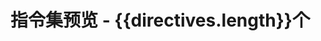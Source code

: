 <script setup>
import { ref, computed } from 'vue';

const directives = ref([
  {
    name: 'timetrack',
    description: '用于媒体元素的指令，当达到指定时间时触发回调函数，支持数组形式的多个时间点',
    category: '交互类'
  },
  {
    "name": "backtop",
    "description": "返回顶部指令，当页面滚动到一定高度时显示返回顶部按钮",
    "category": "交互类"
  },
  {
    "name": "copy",
    "description": "一键复制文本内容，支持动态文本和复制状态反馈",
    "category": "交互类"
  },
  {
    "name": "clickout",
    "description": "点击外部处理函数，支持自定义点击外部处理函数",
    "category": "交互类"
  },
  {
    "name": "hotkey",
    "description": "监听键盘事件，支持自定义多个快捷键和回掉函数",
    "category": "交互类"
  },
  {
    "name": "tooltip",
    "description": "为元素添加悬浮提示，支持自定义提示内容和位置",
    "category": "交互类"
  },
  {
    "name": "preload",
    "description": "预加载指令，支持页面预加载和资源预加载",
    "category": "性能优化类"
  },
  {
    "name": "emoji",
    "description": "禁止表情符号输入功能，防止在表单中用户输入表情符号",
    "category": "表单类"
  },
  {
    "name": "trim",
    "description": "去除输入框首尾空格，防止用户输入空格",
    "category": "表单类"
  },
  {
    "name": "ellipsis",
    "description": "文本溢出时自动添加省略号，支持自定义行数",
    "category": "视觉类"
  },
  {
    "name": "focus",
    "description": "自动聚焦表单元素，提升表单交互体验",
    "category": "表单类"
  },
  {
    "name": "pwdvisible",
    "description": "密码可见性切换功能",
    "category": "表单类"
  },
  {
    "name": "clearable",
    "description": "为输入框或文本域添加一个清除按钮，点击后可以快速清空内容",
    "category": "表单类"
  },
  {
    "name": "debounce",
    "description": "防抖函数，用于减少事件触发频率",
    "category": "交互类"
  },
  {
    "name": "throttle",
    "description": "节流函数，用于控制事件触发频率",
    "category": "交互类"
  },
  {
    "name": "highlight",
    "description": "灵活的文本高亮效果，支持多种颜色格式和自动对比度",
    "category": "视觉类"
  },
  {
    "name": "watermarker",
    "description": "为元素添加水印效果，支持自定义水印文本和样式",
    "category": "视觉类"
  },
  {
    "name": "longpress",
    "description": "长按事件功能，支持自定义长按时间",
    "category": "交互类"
  },
  {
    "name": "scroolto",
    "description": "滚动到指定元素，支持自定义滚动行为",
    "category": "交互类"
  },
  {
    "name": "spare",
    "description": "处理图片加载失败场景，自动切换到备用图片",
    "category": "性能优化类"
  },
  {
    "name": "doubleclick",
    "description": "双击事件处理，提供更丰富的交互方式",
    "category": "交互类"
  },
  {
    "name": "threeclick",
    "description": "三击事件处理，支持自定义三击时间",
    "category": "交互类"
  },
  {
    "name": "drag",
    "description": "创建可拖动的元素，支持设置范围、设置回掉函数",
    "category": "交互类"
  },
  {
    "name": "ripple",
    "description": "给目标元素添加水波纹效果，支持自定义波纹颜色和时长",
    "category": "视觉类"
  },
  {
    "name": "countup",
    "description": "数字滚动动画效果，支持指定目标数值或使用元素内容作为目标值",
    "category": "视觉类"
  },
  {
    "name": "lazyload",
    "description": "图片懒加载功能，支持自定义加载时机",
    "category": "性能优化类"
  },
  {
    "name": "fitfont",
    "description": "根据容器的大小动态调整文本的字体大小",
    "category": "视觉类"
  },
  {
    "name": "autobox",
    "description": "自动调整box大小以适应其内容",
    "category": "视觉类"
  },
  {
    "name": "boxresize",
    "description": "监听元素的尺寸变化，并在尺寸变化时触发回调函数",
    "category": "视觉类"
  },
  {
    "name": "verify",
    "description": "表单验证功能，支持自定义验证规则和错误提示",
    "category": "表单类"
  },
  {
    "name": "draggablesort",
    "description": "拖拽元素来重新排序列表，并且在拖拽完成后更新数据",
    "category": "交互类"
  },
  {
    "name": "autoinputtype",
    "description": "根据输入内容自动切换输入框类型，例如在输入邮箱时自动切换到邮箱输入框",
    "category": "表单类"
  },
  {
    "name": "fullscreen",
    "description": "点击元素全屏显示，再次点击退出全屏",
    "category": "交互类"
  },
  {
    "name": "infinite-scroll",
    "description": "实现无限滚动功能，当滚动到底部时触发加载更多数据",
    "category": "交互类"
  },
  {
    "name": "mousefollow",
    "description": "鼠标跟随指令，支持自定义跟随元素和位置",
    "category": "交互类"
  },
  {
    "name": "marquee",
    "description": "实现文本滚动效果，支持自定义滚动速度和方向",
    "category": "视觉类"
  },
  {
    "name": "top",
    "description": "永远使得元素图层最高！",
    "category": "视觉类"
  },
  {
    "name": "desaturate",
    "description": "一键开启网页灰色素调，至远方",
    "category": "视觉类"
  },
  {
    "name": "closetab",
    "description": "关闭当前浏览器标签页",
    "category": "交互类"
  },
  {
    "name": 'headerscroll',
    "description": "控制顶部header的显示和隐藏",
    "category": "视觉类"
  },
  {
    "name": 'loading',
    "description": '显示加载动画',
    "category": '视觉类'
  },
  {
    "name": "particle",
    "description": "点击粒子爆炸效果",
    "category": "视觉类"
  },
  {
    "name":"invertcolors",
    "description":"实现文字颜色和背景色的反转效果",
    "category":"视觉类"
  },
  {
    "name": "confetti",
    "description": "点击元素触发全屏五彩纸屑动画效果",
    "category": "视觉类"
  },
  {
    "name": "gradient",
    "description": "为元素添加渐变背景流动效果",
    "category": "视觉类"
  },
  {
    "name": "typing",
    "description": "模拟打字机效果的指令，支持速度控制和状态回调，让文本展示更生动有趣。",
    "category": "视觉类"
  },
  {
    "name": "progress",
    "description": "实时进度条（绑定数值自动渲染环形/条形进度）",
    "category": "视觉类"
  },
  {
    name: "magnet",
    description: "元素磁化，支持定义磁力、磁性",
    category: "视觉类"
  }
])

const groupedDirectives = computed(() => {
  const groups = {};
  directives.value.sort((a, b) => {
    return a.name.localeCompare(b.name);
  })
  directives.value.forEach(directive => {
    if (!groups[directive.category]) {
      groups[directive.category] = [];
    }
    groups[directive.category].push(directive);
  });
  return groups;
});
</script>

<h1>指令集预览 - {{directives.length}}个</h1>

<template v-for="(directives, category) in groupedDirectives" :key="category">
  <div class="category-section">
    <h3 class="category-title">
      {{ category }} - {{ groupedDirectives[category].length }}个
    </h3>
    <div class="directive-grid">
      <a
        v-for="directive in directives"
        :key="directive.name"
        :href="`/directives/${directive.name}`"
        class="directive-card"
      >
        <div class="directive-name">{{ directive.name }}</div>
        <div class="directive-description">{{ directive.description }}</div>
      </a>
    </div>
  </div>
</template>

<style scoped>
.category-section {
  margin-bottom: 3rem;
}

.category-title {
  font-size: 1.5rem;
  font-weight: 600;
  margin-bottom: 1.5rem;
  padding-bottom: 0.5rem;
}

.directive-grid {
  display: grid;
  grid-template-columns: repeat(3, 1fr);
  gap: 1.5rem;
  margin: 1rem 0;
}

@media (max-width: 1200px) {
  .directive-grid {
    grid-template-columns: repeat(2, 1fr);
  }
}

@media (max-width: 768px) {
  .directive-grid {
    grid-template-columns: 1fr;
  }
}

.directive-card {
  border: 1px solid var(--vp-c-divider);
  border-radius: 8px;
  padding: 1.5rem;
  transition: all 0.1s ease-in-out;
  cursor: pointer;
  text-decoration: none;
  height: 100%;
  display: flex;
  flex-direction: column;
}

.directive-card:hover {
  transform: translateY(-4px) scale(1.05);
  border-color: var(--vp-c-brand);
}

.directive-name {
  font-size: 1.25rem;
  font-weight: 600;
  color: var(--vp-c-brand);
  margin-bottom: 0.75rem;
}

.directive-description {
  color: var(--vp-c-text-2);
  line-height: 1.5;
  overflow: hidden;
  text-overflow: ellipsis;
  display: -webkit-box;
  -webkit-line-clamp: 2;
  -webkit-box-orient: vertical;
  flex-grow: 1;
}
</style>

